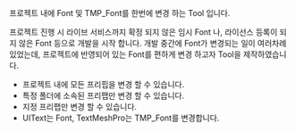 프로젝트 내에 Font 및 TMP_Font를 한번에 변경 하는 Tool 입니다.

프로젝트 진행 시 라이브 서비스까지 확정 되지 않은 임시 Font 나, 라이선스 등록이 되지 않은 Font 등으로 
개발을 시작 합니다. 개발 중간에 Font가 변경되는 일이 여러차례 있었는데, 프로젝트에 반영되어 있는 Font를
편하게 변경 하고자 Tool을 제작하였습니다.

- 프로젝트 내에 모든 프리핍을 변경 할 수 있습니다.
- 특정 폴더에 소속된 프리팹만 변경 할 수 있습니다.
- 지정 프리팹만 변경 할 수 있습니다.
- UIText는 Font, TextMeshPro는 TMP_Font를 변경합니다.

